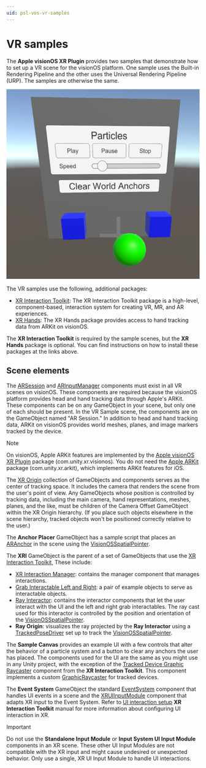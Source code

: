 ```yaml
---
uid: psl-vos-vr-samples
---
```


# VR samples

The **Apple visionOS XR Plugin** provides two samples that demonstrate how to set up a VR scene for the visionOS platform. One sample uses the Built-in Rendering Pipeline and the other uses the Universal Rendering Pipeline (URP). The samples are otherwise the same.

![](images/samples/visionos-xr-sample.png)

The VR samples use the following, additional packages:

* [XR Interaction Toolkit](https://docs.unity3d.com/Packages/com.unity.xr.interaction.toolkit@latest?subfolder=/manual/installation.html): The XR Interaction Toolkit package is a high-level, component-based, interaction system for creating VR, MR, and AR experiences.
* [XR Hands](https://docs.unity3d.com/Packages/com.unity.xr.handslatest?subfolder=/manual/project-setup/install-xrhands.html): The XR Hands package provides access to hand tracking data from ARKit on visionOS.

The **XR Interaction Toolkit** is required by the sample scenes, but the **XR Hands** package is optional. You can find instructions on how to install these packages at the links above.


## Scene elements

The [ARSession](xref:arfoundation-session) and [ARInputManager](xref:arfoundation-session#ar-input-manager) components must exist in all VR scenes on visionOS. These components are required because the visionOS platform provides head and hand tracking data through Apple's ARKit. These components can be on any GameObject in your scene, but only one of each should be present. In the VR Sample scene, the components are on the GameObject named "AR Session." In addition to head and hand tracking data, ARKit on visionOS provides world meshes, planes, and image markers tracked by the device.

> [!NOTE]
> On visionOS, Apple ARKit features are implemented by the [Apple visionOS XR Plugin](https://docs.unity3d.com/Packages/com.unity.xr.visionos@latest) package (com.unity.xr.visionos). You do not need the [Apple ARKit](https://docs.unity3d.com/Packages/com.unity.xr.arkit@latest) package (com.unity.xr.arkit), which implements ARKit features for iOS.

The [XR Origin](xref:xr-core-utils-xr-origin) collection of GameObjects and components serves as the center of tracking space. It includes the camera that renders the scene from the user's point of view. Any GameObjects whose position is controlled by tracking data, including the main camera, hand representations, meshes, planes, and the like, must be children of the Camera Offset GameObject within the XR Origin hierarchy. (If you place such objects elsewhere in the scene hierarchy, tracked objects won't be positioned correctly relative to the user.)

The **Anchor Placer** GameObject has a sample script that places an [ARAnchor](xref:arfoundation-anchors#anchoring-content) in the scene using the [VisionOSSpatialPointer](xref:UnityEngine.XR.VisionOS.InputDevices.VisionOSSpatialPointerControl).

The **XRI** GameObject is the parent of a set of GameObjects that use the [XR Interaction Toolkit](https://docs.unity3d.com/Packages/com.unity.xr.interaction.toolkit@latest), These include:

* [XR Interaction Manager](https://docs.unity3d.com/Packages/com.unity.xr.interaction.toolkit@latest?subfolder=/manual/xr-interaction-manager.html): contains the manager component that manages interactions.
* [Grab Interactable Left and Right](https://docs.unity3d.com/Packages/com.unity.xr.interaction.toolkit@latest?subfolder=/manual/xr-grab-interactable.html): a pair of example objects to serve as interactable objects.
* [Ray Interactor](https://docs.unity3d.com/Packages/com.unity.xr.interaction.toolkit@latest?subfolder=/manual/xr-ray-interactor.html): contains the interactor components that let the user interact with the UI and the left and right grab interactables. The ray cast used for this interactor is controlled by the position and orientation of the [VisionOSSpatialPointer](xref:UnityEngine.XR.VisionOS.InputDevices.VisionOSSpatialPointerControl).
* **Ray Origin**: visualizes the ray projected by the **Ray Interactor** using a [TrackedPoseDriver](xref:UnityEngine.InputSystem.XR.TrackedPoseDriver) set up to track the [VisionOSSpatialPointer](xref:UnityEngine.XR.VisionOS.InputDevices.VisionOSSpatialPointerControl).

The **Sample Canvas** provides an example UI with a few controls that alter the behavior of a particle system and a button to clear any anchors the user has placed. The components used for the UI are the same as you might use in any Unity project, with the exception of the [Tracked Device Graphic Raycaster](xref:UnityEngine.XR.Interaction.Toolkit.UI.TrackedDeviceGraphicRaycaster) component from the **XR Interaction Toolkit**. This component implements a custom [GraphicRaycaster](xref:UnityEngine.UI.GraphicRaycaster) for tracked devices.

The **Event System** GameObject the standard [EventSystem](xref:UnityEngine.EventSystems.EventSystem) component that handles UI events in a scene and the [XRUIInputModule](xref:UnityEngine.XR.Interaction.Toolkit.UI.XRUIInputModule) component that adapts XR input to the Event System. Refer to [UI interaction setup](xref:xri-ui-setup) **XR Interaction Toolkit** manual for more information about configuring UI interaction in XR.

> [!IMPORTANT]
> Do not use the **Standalone Input Module** or **Input System UI Input Module** components in an XR scene. These other UI Input Modules are not compatible with the XR input and might cause undesired or unexpected behavior. Only use a single, XR UI Input Module to handle UI interactions.
